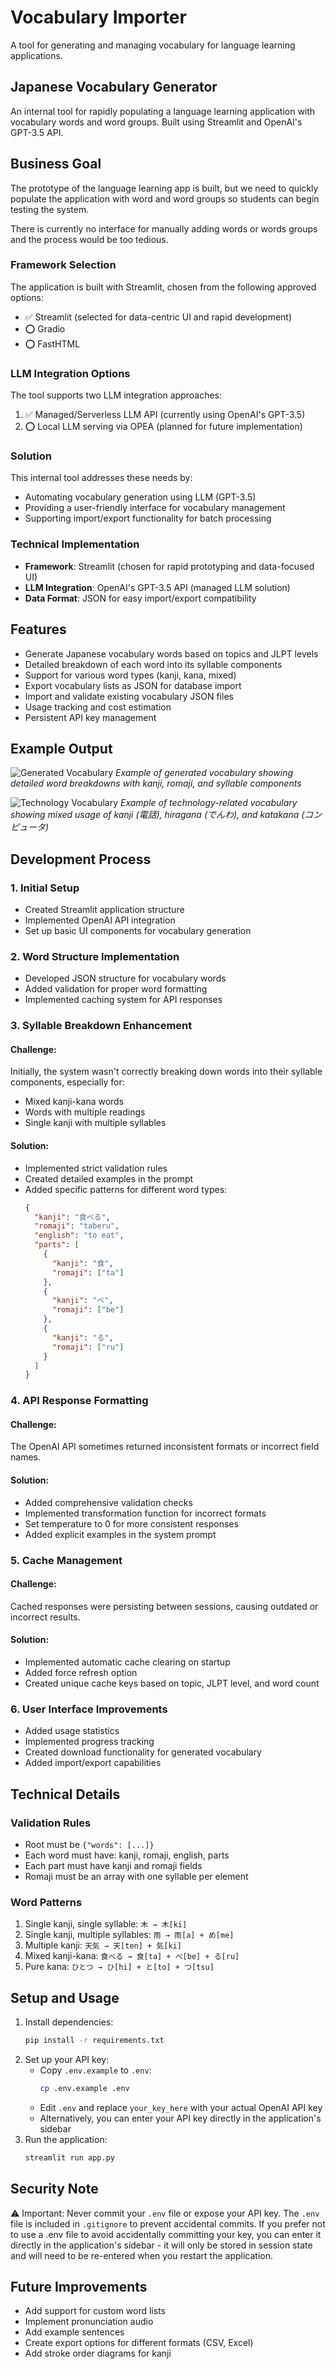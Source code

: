 # Vocabulary Importer

A tool for generating and managing vocabulary for language learning applications.

## Japanese Vocabulary Generator

An internal tool for rapidly populating a language learning application with vocabulary words and word groups. Built using Streamlit and OpenAI's GPT-3.5 API.

## Business Goal

The prototype of the language learning app is built, but we need to quickly populate the application with word and word groups so students can begin testing the system.

There is currently no interface for manually adding words or words groups and the process would be too tedious. 

### Framework Selection
The application is built with Streamlit, chosen from the following approved options:
- ✅ Streamlit (selected for data-centric UI and rapid development)
- ⭕ Gradio
- ⭕ FastHTML

### LLM Integration Options
The tool supports two LLM integration approaches:
1. ✅ Managed/Serverless LLM API (currently using OpenAI's GPT-3.5)
2. ⭕ Local LLM serving via OPEA (planned for future implementation)

### Solution
This internal tool addresses these needs by:
- Automating vocabulary generation using LLM (GPT-3.5)
- Providing a user-friendly interface for vocabulary management
- Supporting import/export functionality for batch processing

### Technical Implementation
- **Framework**: Streamlit (chosen for rapid prototyping and data-focused UI)
- **LLM Integration**: OpenAI's GPT-3.5 API (managed LLM solution)
- **Data Format**: JSON for easy import/export compatibility

## Features

- Generate Japanese vocabulary words based on topics and JLPT levels
- Detailed breakdown of each word into its syllable components
- Support for various word types (kanji, kana, mixed)
- Export vocabulary lists as JSON for database import
- Import and validate existing vocabulary JSON files
- Usage tracking and cost estimation
- Persistent API key management

## Example Output

![Generated Vocabulary](../lang-portal/assets/vocab-gen-output.png)
*Example of generated vocabulary showing detailed word breakdowns with kanji, romaji, and syllable components*

![Technology Vocabulary](../lang-portal/assets/tech-vocab-output.png)
*Example of technology-related vocabulary showing mixed usage of kanji (電話), hiragana (でんわ), and katakana (コンピュータ)*

## Development Process

### 1. Initial Setup
- Created Streamlit application structure
- Implemented OpenAI API integration
- Set up basic UI components for vocabulary generation

### 2. Word Structure Implementation
- Developed JSON structure for vocabulary words
- Added validation for proper word formatting
- Implemented caching system for API responses

### 3. Syllable Breakdown Enhancement
#### Challenge:
Initially, the system wasn't correctly breaking down words into their syllable components, especially for:
- Mixed kanji-kana words
- Words with multiple readings
- Single kanji with multiple syllables

#### Solution:
- Implemented strict validation rules
- Created detailed examples in the prompt
- Added specific patterns for different word types:
  ```json
  {
    "kanji": "食べる",
    "romaji": "taberu",
    "english": "to eat",
    "parts": [
      {
        "kanji": "食",
        "romaji": ["ta"]
      },
      {
        "kanji": "べ",
        "romaji": ["be"]
      },
      {
        "kanji": "る",
        "romaji": ["ru"]
      }
    ]
  }
  ```

### 4. API Response Formatting
#### Challenge:
The OpenAI API sometimes returned inconsistent formats or incorrect field names.

#### Solution:
- Added comprehensive validation checks
- Implemented transformation function for incorrect formats
- Set temperature to 0 for more consistent responses
- Added explicit examples in the system prompt

### 5. Cache Management
#### Challenge:
Cached responses were persisting between sessions, causing outdated or incorrect results.

#### Solution:
- Implemented automatic cache clearing on startup
- Added force refresh option
- Created unique cache keys based on topic, JLPT level, and word count

### 6. User Interface Improvements
- Added usage statistics
- Implemented progress tracking
- Created download functionality for generated vocabulary
- Added import/export capabilities

## Technical Details

### Validation Rules
- Root must be `{"words": [...]}`
- Each word must have: kanji, romaji, english, parts
- Each part must have kanji and romaji fields
- Romaji must be an array with one syllable per element

### Word Patterns
1. Single kanji, single syllable: `木 → 木[ki]`
2. Single kanji, multiple syllables: `雨 → 雨[a] + め[me]`
3. Multiple kanji: `天気 → 天[ten] + 気[ki]`
4. Mixed kanji-kana: `食べる → 食[ta] + べ[be] + る[ru]`
5. Pure kana: `ひとつ → ひ[hi] + と[to] + つ[tsu]`

## Setup and Usage

1. Install dependencies:
   ```bash
   pip install -r requirements.txt
   ```
2. Set up your API key:
   - Copy `.env.example` to `.env`:
     ```bash
     cp .env.example .env
     ```
   - Edit `.env` and replace `your_key_here` with your actual OpenAI API key
   - Alternatively, you can enter your API key directly in the application's sidebar
3. Run the application:
   ```bash
   streamlit run app.py
   ```

## Security Note

⚠️ Important: Never commit your `.env` file or expose your API key. The `.env` file is included in `.gitignore` to prevent accidental commits. If you prefer not to use a .env file to avoid accidentally committing your key, you can enter it directly in the application's sidebar - it will only be stored in session state and will need to be re-entered when you restart the application.

## Future Improvements

- Add support for custom word lists
- Implement pronunciation audio
- Add example sentences
- Create export options for different formats (CSV, Excel)
- Add stroke order diagrams for kanji 